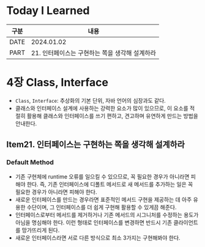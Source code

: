 # Today I Learned

| 구분 | 내용                     |
| ---- | -----------------------|
| DATE | 2024.01.02             |
| PART | 21. 인터페이스는 구현하는 쪽을 생각해 설계하라 |

# 4장 Class, Interface
* `Class`, `Interface`: 추상화의 기본 단위, 자바 언어의 심장과도 같다. 
* 클래스와 인터페이스 설계에 사용하는 강력한 요소가 많이 있으므로, 이 요소를 적절히 활용해 클래스와 인터페이스를 쓰기 편하고, 견고하며 유연하게 만드는 방법을 안내한다.

## Item21. 인터페이스는 구현하는 쪽을 생각해 설계하라

### Default Method
* 기존 구현체에 runtime 오류를 일으킬 수 있으므로, 꼭 필요한 경우가 아니라면 피해야 한다. 즉, 기존 인터페이스에 디폴트 메서드로 새 메서드를 추가하는 일은 꼭 필요한 경우가 아니라면 피해야 한다.
* 새로운 인터페이스를 만드는 경우라면 표준적인 메서드 구현을 제공하는 데 아주 유용한 수단이며, 그 인터페이스를 더 쉽게 구현해 활용할 수 있게끔 해준다.
* 인터페이스로부터 메서드를 제거하거나 기존 메서드의 시그니처를 수정하는 용도가 아님을 명심해야 한다. 이런 형태로 인터페이스를 변경하면 반드시 기존 클라이언트를 망가뜨리게 된다. 
* 새로운 인터페이스라면 서로 다른 방식으로 최소 3가지는 구현해봐야 한다. 
